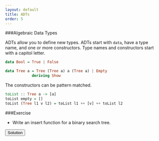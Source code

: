 ```yaml
---
layout: default
title: ADTs
order: 5
---
```


###Algebraic Data Types

ADTs allow you to define new types. ADTs start with <code>data</code>, have a type name, and one or more constructors. Type names and constructors start with a capitol letter.

```Haskell
data Bool = True | False
```

```Haskell
data Tree a = Tree (Tree a) a (Tree a) | Empty 
            deriving Show
```

The constructors can be pattern matched.

```Haskell
toList :: Tree a -> [a]
toList empty = []
toList (Tree l1 v l2) = toList l1 ++ [v] ++ toList l2
```

###Exercise
* Write an insert function for a binary search tree.

<button class="button" onclick="$('#insertAnswer').toggle();">Solution</button>
<div id="insertAnswer" style="display: none">

```Haskell
insert :: Ord a => Tree a -> a -> Tree a
insert Empty x = Tree Empty x Empty
insert (Tree l v r) x
    | x == v = Tree l v r
    | x < v  = Tree (insert l x) v r
    | x > v  = Tree l v (insert r x)
```

</div>

